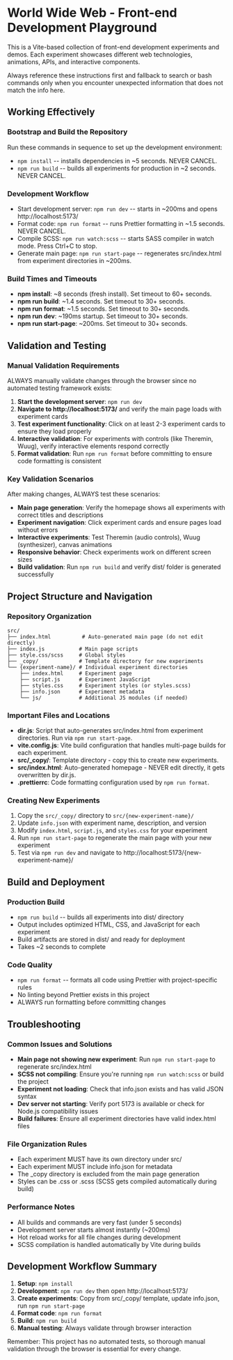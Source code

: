 # World Wide Web - Front-end Development Playground

This is a Vite-based collection of front-end development experiments and demos. Each experiment showcases different web technologies, animations, APIs, and interactive components.

Always reference these instructions first and fallback to search or bash commands only when you encounter unexpected information that does not match the info here.

## Working Effectively

### Bootstrap and Build the Repository

Run these commands in sequence to set up the development environment:

- `npm install` -- installs dependencies in ~5 seconds. NEVER CANCEL.
- `npm run build` -- builds all experiments for production in ~2 seconds. NEVER CANCEL.

### Development Workflow

- Start development server: `npm run dev` -- starts in ~200ms and opens http://localhost:5173/
- Format code: `npm run format` -- runs Prettier formatting in ~1.5 seconds. NEVER CANCEL.
- Compile SCSS: `npm run watch:scss` -- starts SASS compiler in watch mode. Press Ctrl+C to stop.
- Generate main page: `npm run start-page` -- regenerates src/index.html from experiment directories in ~200ms.

### Build Times and Timeouts
- **npm install**: ~8 seconds (fresh install). Set timeout to 60+ seconds.
- **npm run build**: ~1.4 seconds. Set timeout to 30+ seconds.
- **npm run format**: ~1.5 seconds. Set timeout to 30+ seconds.
- **npm run dev**: ~190ms startup. Set timeout to 30+ seconds.
- **npm run start-page**: ~200ms. Set timeout to 30+ seconds.

## Validation and Testing

### Manual Validation Requirements

ALWAYS manually validate changes through the browser since no automated testing framework exists:

1. **Start the development server**: `npm run dev`
2. **Navigate to http://localhost:5173/** and verify the main page loads with experiment cards
3. **Test experiment functionality**: Click on at least 2-3 experiment cards to ensure they load properly
4. **Interactive validation**: For experiments with controls (like Theremin, Wuug), verify interactive elements respond correctly
5. **Format validation**: Run `npm run format` before committing to ensure code formatting is consistent

### Key Validation Scenarios

After making changes, ALWAYS test these scenarios:

- **Main page generation**: Verify the homepage shows all experiments with correct titles and descriptions
- **Experiment navigation**: Click experiment cards and ensure pages load without errors
- **Interactive experiments**: Test Theremin (audio controls), Wuug (synthesizer), canvas animations
- **Responsive behavior**: Check experiments work on different screen sizes
- **Build validation**: Run `npm run build` and verify dist/ folder is generated successfully

## Project Structure and Navigation

### Repository Organization

```
src/
├── index.html          # Auto-generated main page (do not edit directly)
├── index.js           # Main page scripts
├── style.css/scss     # Global styles
├── _copy/             # Template directory for new experiments
└── {experiment-name}/ # Individual experiment directories
    ├── index.html     # Experiment page
    ├── script.js      # Experiment JavaScript
    ├── styles.css     # Experiment styles (or styles.scss)
    ├── info.json      # Experiment metadata
    └── js/            # Additional JS modules (if needed)
```

### Important Files and Locations

- **dir.js**: Script that auto-generates src/index.html from experiment directories. Run via `npm run start-page`.
- **vite.config.js**: Vite build configuration that handles multi-page builds for each experiment.
- **src/\_copy/**: Template directory - copy this to create new experiments.
- **src/index.html**: Auto-generated homepage - NEVER edit directly, it gets overwritten by dir.js.
- **.prettierrc**: Code formatting configuration used by `npm run format`.

### Creating New Experiments

1. Copy the `src/_copy/` directory to `src/{new-experiment-name}/`
2. Update `info.json` with experiment name, description, and version
3. Modify `index.html`, `script.js`, and `styles.css` for your experiment
4. Run `npm run start-page` to regenerate the main page with your new experiment
5. Test via `npm run dev` and navigate to http://localhost:5173/{new-experiment-name}/

## Build and Deployment

### Production Build

- `npm run build` -- builds all experiments into dist/ directory
- Output includes optimized HTML, CSS, and JavaScript for each experiment
- Build artifacts are stored in dist/ and ready for deployment
- Takes ~2 seconds to complete

### Code Quality

- `npm run format` -- formats all code using Prettier with project-specific rules
- No linting beyond Prettier exists in this project
- ALWAYS run formatting before committing changes

## Troubleshooting

### Common Issues and Solutions

- **Main page not showing new experiment**: Run `npm run start-page` to regenerate src/index.html
- **SCSS not compiling**: Ensure you're running `npm run watch:scss` or build the project
- **Experiment not loading**: Check that info.json exists and has valid JSON syntax
- **Dev server not starting**: Verify port 5173 is available or check for Node.js compatibility issues
- **Build failures**: Ensure all experiment directories have valid index.html files

### File Organization Rules

- Each experiment MUST have its own directory under src/
- Each experiment MUST include info.json for metadata
- The \_copy directory is excluded from the main page generation
- Styles can be .css or .scss (SCSS gets compiled automatically during build)

### Performance Notes

- All builds and commands are very fast (under 5 seconds)
- Development server starts almost instantly (~200ms)
- Hot reload works for all file changes during development
- SCSS compilation is handled automatically by Vite during builds

## Development Workflow Summary

1. **Setup**: `npm install`
2. **Development**: `npm run dev` then open http://localhost:5173/
3. **Create experiments**: Copy from src/\_copy/ template, update info.json, run `npm run start-page`
4. **Format code**: `npm run format`
5. **Build**: `npm run build`
6. **Manual testing**: Always validate through browser interaction

Remember: This project has no automated tests, so thorough manual validation through the browser is essential for every change.
